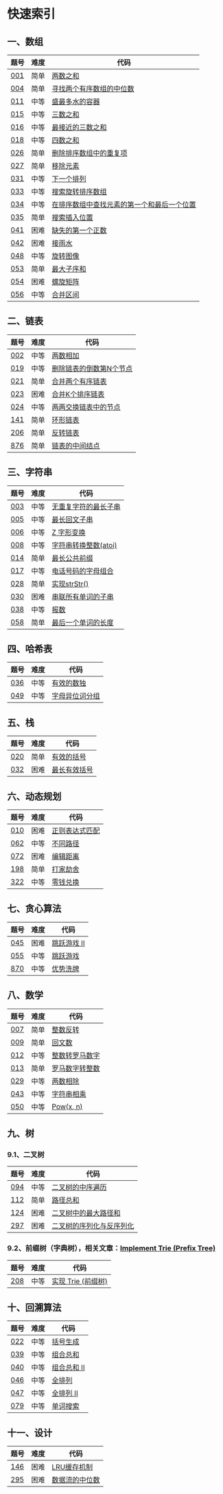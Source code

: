 # 快速索引

## 一、数组
题号 |难度| 代码 
---  |---|--- 
[001](https://leetcode-cn.com/problems/two-sum/)  |简单| [两数之和](https://github.com/TimePickerWang/LeetCode/blob/master/code/LeetCode001.java)
[004](https://leetcode-cn.com/problems/median-of-two-sorted-arrays/)  |简单| [寻找两个有序数组的中位数](https://github.com/TimePickerWang/LeetCode/blob/master/code/LeetCode004.java)
[011](https://leetcode-cn.com/problems/container-with-most-water/)  |中等| [盛最多水的容器](https://github.com/TimePickerWang/LeetCode/blob/master/code/LeetCode011.java)
[015](https://leetcode-cn.com/problems/3sum/)  |中等| [三数之和](https://github.com/TimePickerWang/LeetCode/blob/master/code/LeetCode015.java)
[016](https://leetcode-cn.com/problems/3sum-closest/)  |中等| [最接近的三数之和](https://github.com/TimePickerWang/LeetCode/blob/master/code/LeetCode016.java)
[018](https://leetcode-cn.com/problems/4sum/)  |中等| [四数之和](https://github.com/TimePickerWang/LeetCode/blob/master/code/LeetCode018.java)
[026](https://leetcode-cn.com/problems/remove-duplicates-from-sorted-array/)  |简单| [删除排序数组中的重复项](https://github.com/TimePickerWang/LeetCode/blob/master/code/LeetCode026.java)
[027](https://leetcode-cn.com/problems/remove-element/)  |简单| [移除元素](https://github.com/TimePickerWang/LeetCode/blob/master/code/LeetCode027.java)
[031](https://leetcode-cn.com/problems/next-permutation/)  |中等| [下一个排列](https://github.com/TimePickerWang/LeetCode/blob/master/code/LeetCode031.java)
[033](https://leetcode-cn.com/problems/search-in-rotated-sorted-array/)  |中等| [搜索旋转排序数组](https://github.com/TimePickerWang/LeetCode/blob/master/code/LeetCode033.java)
[034](https://leetcode-cn.com/problems/find-first-and-last-position-of-element-in-sorted-array/)  |中等| [在排序数组中查找元素的第一个和最后一个位置](https://github.com/TimePickerWang/LeetCode/blob/master/code/LeetCode034.java)
[035](https://leetcode-cn.com/problems/search-insert-position/)  |简单| [搜索插入位置](https://github.com/TimePickerWang/LeetCode/blob/master/code/LeetCode035.java)
[041](https://leetcode-cn.com/problems/first-missing-positive/)  |困难| [缺失的第一个正数](https://github.com/TimePickerWang/LeetCode/blob/master/code/LeetCode041.java)
[042](https://leetcode-cn.com/problems/trapping-rain-water/)  |困难| [接雨水](https://github.com/TimePickerWang/LeetCode/blob/master/code/LeetCode042.java)
[048](https://leetcode-cn.com/problems/rotate-image/)  |中等| [旋转图像](https://github.com/TimePickerWang/LeetCode/blob/master/code/LeetCode048.java)
[053](https://leetcode-cn.com/problems/maximum-subarray/)  |简单| [最大子序和](https://github.com/TimePickerWang/LeetCode/blob/master/code/LeetCode053.java)
[054](https://leetcode-cn.com/problems/spiral-matrix/)  |困难| [螺旋矩阵](https://github.com/TimePickerWang/LeetCode/blob/master/code/LeetCode054.java)
[056](https://leetcode-cn.com/problems/merge-intervals/)  |中等| [合并区间](https://github.com/TimePickerWang/LeetCode/blob/master/code/LeetCode056.java)


## 二、链表
题号 |难度| 代码 
---  |---|--- 
[002](https://leetcode-cn.com/problems/add-two-numbers/)  |中等| [两数相加](https://github.com/TimePickerWang/LeetCode/blob/master/code/LeetCode002.java)
[019](https://leetcode-cn.com/problems/remove-nth-node-from-end-of-list/)  |中等| [删除链表的倒数第N个节点](https://github.com/TimePickerWang/LeetCode/blob/master/code/LeetCode019.java)
[021](https://leetcode-cn.com/problems/merge-two-sorted-lists/)  |简单| [合并两个有序链表](https://github.com/TimePickerWang/LeetCode/blob/master/code/LeetCode021.java)
[023](https://leetcode-cn.com/problems/merge-k-sorted-lists/)  |困难| [合并K个排序链表](https://github.com/TimePickerWang/LeetCode/blob/master/code/LeetCode023.java)
[024](https://leetcode-cn.com/problems/swap-nodes-in-pairs/)  |中等| [两两交换链表中的节点](https://github.com/TimePickerWang/LeetCode/blob/master/code/LeetCode024.java)
[141](https://leetcode-cn.com/problems/linked-list-cycle/)  |简单| [环形链表](https://github.com/TimePickerWang/LeetCode/blob/master/code/LeetCode141.java)
[206](https://leetcode-cn.com/problems/reverse-linked-list/)  |简单| [反转链表](https://github.com/TimePickerWang/LeetCode/blob/master/code/LeetCode206.java)
[876](https://leetcode-cn.com/problems/middle-of-the-linked-list/)  |简单| [链表的中间结点](https://github.com/TimePickerWang/LeetCode/blob/master/code/LeetCode876.java)


## 三、字符串
题号 | 难度 | 代码 
---  |---   |--- 
[003](https://leetcode-cn.com/problems/longest-substring-without-repeating-characters/)  |中等| [无重复字符的最长子串](https://github.com/TimePickerWang/LeetCode/blob/master/code/LeetCode003.java)
[005](https://leetcode-cn.com/problems/longest-palindromic-substring/)  |中等| [最长回文子串](https://github.com/TimePickerWang/LeetCode/blob/master/code/LeetCode005.java)
[006](https://leetcode-cn.com/problems/zigzag-conversion/)  |中等| [Z 字形变换](https://github.com/TimePickerWang/LeetCode/blob/master/code/LeetCode006.java)
[008](https://leetcode-cn.com/problems/string-to-integer-atoi/)  |中等| [字符串转换整数(atoi)](https://github.com/TimePickerWang/LeetCode/blob/master/code/LeetCode008.java)
[014](https://leetcode-cn.com/problems/longest-common-prefix/)  |简单| [最长公共前缀](https://github.com/TimePickerWang/LeetCode/blob/master/code/LeetCode014.java)
[017](https://leetcode-cn.com/problems/letter-combinations-of-a-phone-number/)  |中等| [电话号码的字母组合](https://github.com/TimePickerWang/LeetCode/blob/master/code/LeetCode017.java)
[028](https://leetcode-cn.com/problems/implement-strstr/)  |简单| [实现strStr()](https://github.com/TimePickerWang/LeetCode/blob/master/code/LeetCode028.java)
[030](https://leetcode-cn.com/problems/substring-with-concatenation-of-all-words/)  |困难| [串联所有单词的子串](https://github.com/TimePickerWang/LeetCode/blob/master/code/LeetCode030.java)
[038](https://leetcode-cn.com/problems/count-and-say/)  |中等| [报数](https://github.com/TimePickerWang/LeetCode/blob/master/code/LeetCode038.java)
[058](https://leetcode-cn.com/problems/length-of-last-word/)  |简单| [最后一个单词的长度](https://github.com/TimePickerWang/LeetCode/blob/master/code/LeetCode058.java)


## 四、哈希表
题号 | 难度 | 代码 
---  |--- |---
[036](https://leetcode-cn.com/problems/valid-sudoku/)  |中等| [有效的数独](https://github.com/TimePickerWang/LeetCode/blob/master/code/LeetCode036.java)
[049](https://leetcode-cn.com/problems/group-anagrams/)  |中等| [字母异位词分组](https://github.com/TimePickerWang/LeetCode/blob/master/code/LeetCode049.java)


## 五、栈
题号 | 难度 | 代码 
---  |---|--- 
[020](https://leetcode-cn.com/problems/valid-parentheses/)  |简单| [有效的括号](https://github.com/TimePickerWang/LeetCode/blob/master/code/LeetCode020.java)
[032](https://leetcode-cn.com/problems/longest-valid-parentheses/)  |困难| [最长有效括号](https://github.com/TimePickerWang/LeetCode/blob/master/code/LeetCode032.java)


## 六、动态规划
题号 | 难度 | 代码 
---  |--- |--- 
[010](https://leetcode-cn.com/problems/regular-expression-matching/)   |困难| [正则表达式匹配](https://github.com/TimePickerWang/LeetCode/blob/master/code/LeetCode010.java)
[062](https://leetcode-cn.com/problems/unique-paths/)   |中等| [不同路径](https://github.com/TimePickerWang/LeetCode/blob/master/code/LeetCode062.java)
[072](https://leetcode-cn.com/problems/edit-distance/)  |困难| [编辑距离](https://github.com/TimePickerWang/LeetCode/blob/master/code/LeetCode072.java)
[198](https://leetcode-cn.com/problems/house-robber/)   |简单| [打家劫舍](https://github.com/TimePickerWang/LeetCode/blob/master/code/LeetCode198.java)
[322](https://leetcode-cn.com/problems/coin-change/)   |中等| [零钱兑换](https://github.com/TimePickerWang/LeetCode/blob/master/code/LeetCode322.java)


## 七、贪心算法
题号 | 难度 | 代码 
---  |---  |--- 
[045](https://leetcode-cn.com/problems/jump-game-ii/)  |困难| [跳跃游戏 II](https://github.com/TimePickerWang/LeetCode/blob/master/code/LeetCode045.java)
[055](https://leetcode-cn.com/problems/jump-game/)  |中等| [跳跃游戏](https://github.com/TimePickerWang/LeetCode/blob/master/code/LeetCode055.java)
[870](https://leetcode-cn.com/problems/advantage-shuffle/)  |中等| [优势洗牌](https://github.com/TimePickerWang/LeetCode/blob/master/code/LeetCode870.java)


## 八、数学
题号 | 难度 | 代码 
---  |---   |--- 
[007](https://leetcode-cn.com/problems/reverse-integer/)  |简单| [整数反转](https://github.com/TimePickerWang/LeetCode/blob/master/code/LeetCode007.java)
[009](https://leetcode-cn.com/problems/palindrome-number/)  |简单| [回文数](https://github.com/TimePickerWang/LeetCode/blob/master/code/LeetCode009.java)
[012](https://leetcode-cn.com/problems/integer-to-roman/)  |中等| [整数转罗马数字](https://github.com/TimePickerWang/LeetCode/blob/master/code/LeetCode012.java)
[013](https://leetcode-cn.com/problems/roman-to-integer/)  |简单| [罗马数字转整数](https://github.com/TimePickerWang/LeetCode/blob/master/code/LeetCode013.java)
[029](https://leetcode-cn.com/problems/divide-two-integers/)  |中等| [两数相除](https://github.com/TimePickerWang/LeetCode/blob/master/code/LeetCode029.java)
[043](https://leetcode-cn.com/problems/multiply-strings/)  |中等| [字符串相乘](https://github.com/TimePickerWang/LeetCode/blob/master/code/LeetCode043.java)
[050](https://leetcode-cn.com/problems/powx-n/)  |中等| [Pow(x, n)](https://github.com/TimePickerWang/LeetCode/blob/master/code/LeetCode050.java)


## 九、树

### 9.1、二叉树
题号 | 难度 | 代码 
---  |---   |--- 
[094](https://leetcode-cn.com/problems/binary-tree-inorder-traversal/) |中等| [二叉树的中序遍历](https://github.com/TimePickerWang/LeetCode/blob/master/code/LeetCode094.java)
[112](https://leetcode-cn.com/problems/path-sum/)  | 简单 | [路径总和](https://github.com/TimePickerWang/LeetCode/blob/master/code/LeetCode112.java)
[124](https://leetcode-cn.com/problems/binary-tree-maximum-path-sum/)  |困难| [二叉树中的最大路径和](https://github.com/TimePickerWang/LeetCode/blob/master/code/LeetCode124.java)
[297](https://leetcode-cn.com/problems/serialize-and-deserialize-binary-tree/)  |困难| [二叉树的序列化与反序列化](https://github.com/TimePickerWang/LeetCode/blob/master/code/LeetCode297.java)

### 9.2、前缀树（字典树），相关文章：[Implement Trie (Prefix Tree)](https://leetcode.com/articles/implement-trie-prefix-tree/)
题号 | 难度 | 代码 
---  |---   |--- 
[208](https://leetcode-cn.com/problems/implement-trie-prefix-tree/) |中等| [实现 Trie (前缀树)](https://github.com/TimePickerWang/LeetCode/blob/master/code/Trie.java)


## 十、回溯算法
题号 | 难度 | 代码 
---  |---   |--- 
[022](https://leetcode-cn.com/problems/generate-parentheses/)  |中等| [括号生成](https://github.com/TimePickerWang/LeetCode/blob/master/code/LeetCode022.java)
[039](https://leetcode-cn.com/problems/combination-sum/) |中等| [组合总和](https://github.com/TimePickerWang/LeetCode/blob/master/code/LeetCode039.java)
[040](https://leetcode-cn.com/problems/combination-sum-ii/) |中等| [组合总和 II](https://github.com/TimePickerWang/LeetCode/blob/master/code/LeetCode040.java)
[046](https://leetcode-cn.com/problems/permutations/) |中等| [全排列](https://github.com/TimePickerWang/LeetCode/blob/master/code/LeetCode046.java)
[047](https://leetcode-cn.com/problems/permutations-ii/) |中等| [全排列 II](https://github.com/TimePickerWang/LeetCode/blob/master/code/LeetCode047.java)
[079](https://leetcode-cn.com/problems/word-search/) |中等| [单词搜索](https://github.com/TimePickerWang/LeetCode/blob/master/code/LeetCode079.java)


## 十一、设计
题号 | 难度 | 代码 
---  |---   |--- 
[146](https://leetcode-cn.com/problems/lru-cache/) |困难| [LRU缓存机制](https://github.com/TimePickerWang/LeetCode/blob/master/code/LRUCache.java)
[295](https://leetcode-cn.com/problems/find-median-from-data-stream/) |困难| [数据流的中位数](https://github.com/TimePickerWang/LeetCode/blob/master/code/MedianFinder.java)
